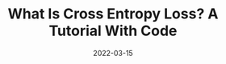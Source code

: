 ---
title: What Is Cross Entropy Loss? A Tutorial With Code
date: 2022-03-15
categories: 
  - Programming
  - Neural Networks
tags:
  - PyTorch
  - TensorFlow
excerpt: A tutorial covering Cross Entropy Loss, with code samples to implement the cross entropy loss function in PyTorch and Tensorflow with interactive visualizations.
link: https://wandb.ai/sauravmaheshkar/cross-entropy/reports/What-Is-Cross-Entropy-Loss-A-Tutorial-With-Code--VmlldzoxMDA5NTMx
---